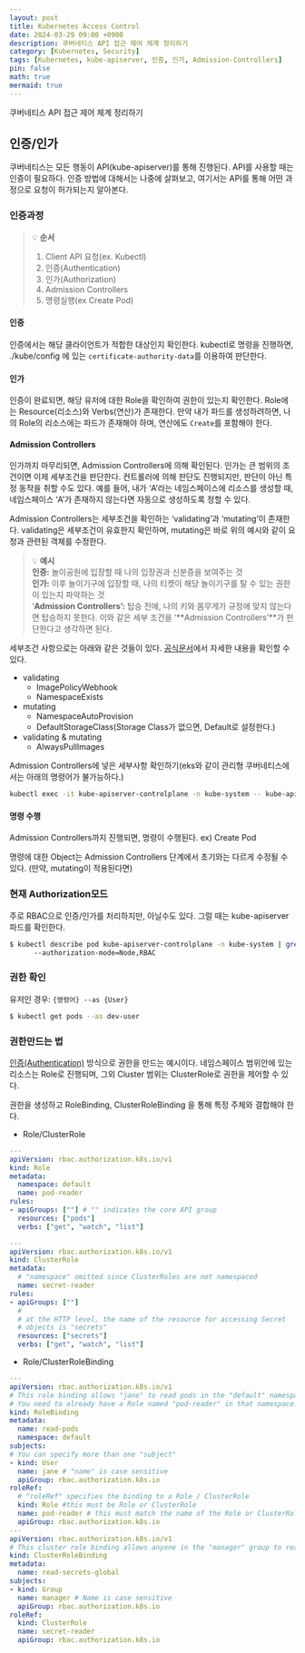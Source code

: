```yaml
---
layout: post
title: Kubernetes Access Control
date: 2024-03-29 09:00 +0900 
description: 쿠버네티스 API 접근 제어 체계 정리하기
category: [Kubernetes, Security] 
tags: [Kubernetes, kube-apiserver, 인증, 인가, Admission-Controllers] 
pin: false
math: true
mermaid: true
---
```



쿠버네티스 API 접근 제어 체계 정리하기
<!--more-->


## 인증/인가


쿠버네티스는 모든 행동이 API(kube-apiserver)를 통해 진행된다. API를 사용할 때는 인증이 필요하다. 인증 방법에 대해서는 나중에 살펴보고, 여기서는 API를 통해 어떤 과정으로 요청이 허가되는지 알아본다.


### 인증과정


> 💡 **순서**  
> 1. Client API 요청(ex. Kubectl)  
> 2. 인증(Authentication)  
> 3. 인가(Authorization)  
> 4. Admission Controllers  
> 5. 명령실행(ex Create Pod)


#### 인증


인증에서는 해당 클라이언트가 적합한 대상인지 확인한다. kubectl로 명령을 진행하면, ./kube/config 에 있는 `certificate-authority-data`를 이용하여 판단한다. 


#### 인가


인증이 완료되면, 해당 유저에 대한 Role을 확인하여 권한이 있는지 확인한다. Role에는 Resource(리소스)와 Verbs(연산)가 존재한다. 만약 내가 파드를 생성하려하면, 나의 Role의 리소스에는 파드가 존재해야 하며, 연산에도 `Create`를 포함해야 한다.


#### Admission Controllers


인가까지 마무리되면, Admission Controllers에 의해 확인된다. 인가는 큰 범위의 조건이면 이제 세부조건을 판단한다. 컨트롤러에 의해 판단도 진행되지만, 판단이 아닌 특정 동작을 취할 수도 있다. 예를 들어, 내가 ‘A’라는 네임스페이스에 리소스를 생성할 때, 네임스페이스 ‘A’가 존재하지 않는다면 자동으로 생성하도록 정할 수 있다.


Admission Controllers는 세부조건을 확인하는 ‘validating’과 ‘mutating’이 존재한다. validating은 세부조건이 유효한지 확인하며, mutating은 바로 위의 예시와 같이 요청과 관련된 객체를 수정한다.


> 💡 **예시  
> 인증:** 놀이공원에 입장할 때 나의 입장권과 신분증을 보여주는 것  
> **인가:** 이후 놀이기구에 입장할 때, 나의 티켓이 해당 놀이기구를 탈 수 있는 권한이 있는지 파악하는 것  
> ‘**Admission Controllers’:** 탑승 전에, 나의 키와 몸무게가 규정에 맞지 않는다면 탑승하지 못한다. 이와 같은 세부 조건을 ‘**Admission Controllers’**가 판단한다고 생각하면 된다.


세부조건 사항으로는 아래와 같은 것들이 있다. [공식문서](https://kubernetes.io/docs/reference/access-authn-authz/admission-controllers/#imagepolicywebhook)에서 자세한 내용을 확인할 수 있다.

- validating
	- ImagePolicyWebhook
	- NamespaceExists
- mutating
	- NamespaceAutoProvision
	- DefaultStorageClass(Storage Class가 없으면, Default로 설정한다.)
- validating & mutating
	- AlwaysPullImages

Admission Controllers에 넣은 세부사항 확인하기(eks와 같이 관리형 쿠버네티스에서는 아래의 명령어가 불가능하다.)


```bash
kubectl exec -it kube-apiserver-controlplane -n kube-system -- kube-apiserver -h | grep 'enable-admission-plugins’
```


#### 명령 수행


Admission Controllers까지 진행되면, 명령이 수행된다. ex) Create Pod


명령에 대한 Object는 Admission Controllers 단계에서 초기와는 다르게 수정될 수 있다. (만약, mutating이 적용된다면)


### 현재 **Authorization**모드


주로 RBAC으로 인증/인가를 처리하지만, 아닐수도 있다. 그럴 때는 kube-apiserver 파드를 확인한다.


```bash
$ kubectl describe pod kube-apiserver-controlplane -n kube-system | grep mode
      --authorization-mode=Node,RBAC
```


### 권한 확인


유저인 경우: `{명령어} --as {User}`


```bash
$ kubectl get pods --as dev-user
```


### 권한만드는 법


[인증(Authentication)](https://www.notion.so/7530019ba1594a0da4b7786645a1de3e) 방식으로 권한을 만드는 예시이다. 네임스페이스 범위안에 있는 리소스는 Role로 진행되며, 그외 Cluster 범위는 ClusterRole로 권한을 제어할 수 있다.


권한을 생성하고 RoleBinding, ClusterRoleBinding 을 통해 특정 주체와 결합해야 한다.

- Role/ClusterRole

```yaml
---
apiVersion: rbac.authorization.k8s.io/v1
kind: Role
metadata:
  namespace: default
  name: pod-reader
rules:
- apiGroups: [""] # "" indicates the core API group
  resources: ["pods"]
  verbs: ["get", "watch", "list"]

---
apiVersion: rbac.authorization.k8s.io/v1
kind: ClusterRole
metadata:
  # "namespace" omitted since ClusterRoles are not namespaced
  name: secret-reader
rules:
- apiGroups: [""]
  #
  # at the HTTP level, the name of the resource for accessing Secret
  # objects is "secrets"
  resources: ["secrets"]
  verbs: ["get", "watch", "list"]
```

- Role/ClusterRoleBinding

```yaml
---
apiVersion: rbac.authorization.k8s.io/v1
# This role binding allows "jane" to read pods in the "default" namespace.
# You need to already have a Role named "pod-reader" in that namespace.
kind: RoleBinding
metadata:
  name: read-pods
  namespace: default
subjects:
# You can specify more than one "subject"
- kind: User
  name: jane # "name" is case sensitive
  apiGroup: rbac.authorization.k8s.io
roleRef:
  # "roleRef" specifies the binding to a Role / ClusterRole
  kind: Role #this must be Role or ClusterRole
  name: pod-reader # this must match the name of the Role or ClusterRole you wish to bind to
  apiGroup: rbac.authorization.k8s.io
---
apiVersion: rbac.authorization.k8s.io/v1
# This cluster role binding allows anyone in the "manager" group to read secrets in any namespace.
kind: ClusterRoleBinding
metadata:
  name: read-secrets-global
subjects:
- kind: Group
  name: manager # Name is case sensitive
  apiGroup: rbac.authorization.k8s.io
roleRef:
  kind: ClusterRole
  name: secret-reader
  apiGroup: rbac.authorization.k8s.io
```

